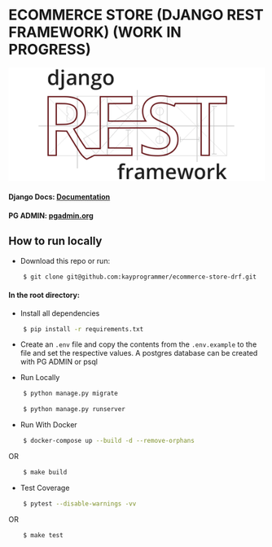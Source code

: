 # ECOMMERCE STORE (DJANGO REST FRAMEWORK) (WORK IN PROGRESS)

![alt text](https://github.com/kayprogrammer/ecommerce-store-drf/blob/main/display/drf.png?raw=true)


#### Django Docs: [Documentation](https://www.django-rest-framework.org/)
#### PG ADMIN: [pgadmin.org](https://www.pgadmin.org) 


## How to run locally

* Download this repo or run: 
```bash
    $ git clone git@github.com:kayprogrammer/ecommerce-store-drf.git
```

#### In the root directory:
- Install all dependencies
```bash
    $ pip install -r requirements.txt
```
- Create an `.env` file and copy the contents from the `.env.example` to the file and set the respective values. A postgres database can be created with PG ADMIN or psql

- Run Locally
```bash
    $ python manage.py migrate
```
```bash
    $ python manage.py runserver
```

- Run With Docker
```bash
    $ docker-compose up --build -d --remove-orphans
```
OR
```bash
    $ make build
```

- Test Coverage
```bash
    $ pytest --disable-warnings -vv
```
OR
```bash
    $ make test
```